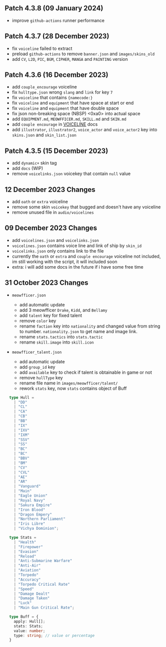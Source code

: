 ## Patch 4.3.8 (09 January 2024)
- improve `github-actions` runner performance


## Patch 4.3.7 (28 December 2023)
- fix `voiceline` failed to extract
- preload `github-actions` to remove `banner.json` and `images/skins_old`
- add `CV`, `L2D`, `PIC`, `BGM`, `CIPHER`, `MANGA` and `PAINTING` version

## Patch 4.3.6 (16 December 2023)
- add `couple_encourage` voiceline
- fix `hulltype.json` wrong `slang` and `link` for key `7`
- fix `voiceline` that contains `{namecode:}`
- fix `voiceline` and `equipment` that have space at start or end
- fix `voiceline` and `equipment` that have double space
- fix json non-breaking space (NBSP) <0xa0> into actual space
- add `EQUIPMENT.md`, `MEOWFFICER.md`, `SKILL.md` and `SKIN.md`
- add `couple encourage` in [VOICELINE](https://github.com/Fernando2603/AzurLane/blob/main/docs/VOICELINE.md) docs
- add `illustrator`, `illustrator2`, `voice_actor` and `voice_actor2` key into `skins.json` and `skin_list.json`

## Patch 4.3.5 (15 December 2023)
- add `dynamic+` skin tag
- add `docs` (WIP)
- remove `voicelinks.json` voicekey that contain `null` value

## 12 December 2023 Changes
- add `oath` or `extra` voiceline
- remove some skin `voicekey` that bugged and doesn't have any voiceline
- remove unused file in `audio/voicelines`

## 09 December 2023 Changes
- add `voicelines.json` and `voicelinks.json`
- `voicelines.json` contains voice line and link of ship by `skin_id`
- `voicelinks.json` only contains link to the file
- currently the `oath` or `extra` and `couple encourage` voiceline not included, im still working with the script, it will included soon
- extra: i will add some docs in the future if i have some free time

## 31 October 2023 Changes
- `meowfficer.json`
  - add automatic update
  - add 3 meowfficer `Drake`, `Kidd`, and `Bellamy`
  - add `talent` key for fixed talent
  - remove `color` key
  - rename `faction` key into `nationality` and changed value from string to number. `nationality.json` to get name and image link.
  - rename `stats.tactics` into `stats.tactic`
  - rename `skill.image` into `skill.icon`

- `meowfficer_talent.json`
  - add automatic update
  - add `group_id` key
  - add `available` key to check if talent is obtainable in game or not
  - remove `hullType` key
  - rename file name in `images/meowfficer/talent/`
  - rework `stats` key, now `stats` contains object of Buff

```TypeScript
  type Hull = 
    | "DD"
    | "CL"
    | "CA"
    | "CB"
    | "BB"
    | "IX"
    | "IXV"
    | "IXM"
    | "SSV"
    | "SS"
    | "BC"
    | "BC"
    | "BBV"
    | "BM"
    | "CV"
    | "CVL"
    | "AE"
    | "AR"
    | "Vanguard"
    | "Main"
    | "Eagle Union"
    | "Royal Navy"
    | "Sakura Empire"
    | "Iron Blood"
    | "Dragon Empery"
    | "Northern Parliament"
    | "Iris Libre"
    | "Vichya Dominion";

  type Stats =
    | "Health"
    | "Firepower"
    | "Evasion"
    | "Reload"
    | "Anti-Submarine Warfare"
    | "Anti-Air"
    | "Aviation"
    | "Torpedo"
    | "Accuracy"
    | "Torpedo Critical Rate"
    | "Speed"
    | "Damage Dealt"
    | "Damage Taken"
    | "Luck"
    | "Main Gun Critical Rate";

  type Buff = {
    apply: Hull[];
    stats: Stats;
    value: number;
    type: string; // value or percentage
  }
```
